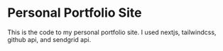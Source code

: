 # Personal Portfolio Site
This is the code to my personal portfolio site. I used nextjs, tailwindcss, github api, and sendgrid api.
